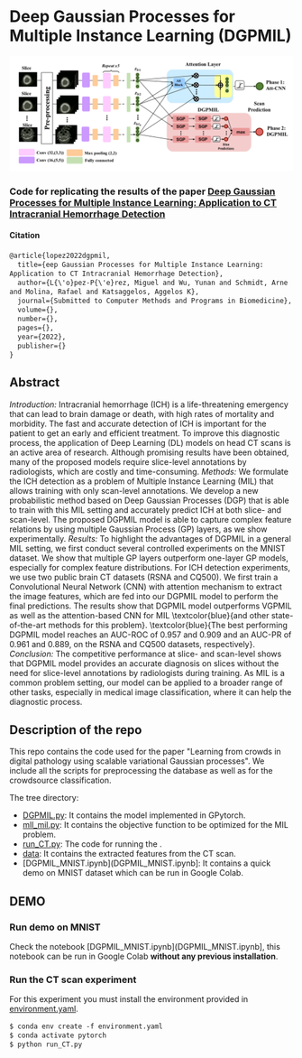 # Deep Gaussian Processes for Multiple Instance Learning (DGPMIL)
![Approach](model_overview.png)

### Code for replicating the results of the paper [Deep Gaussian Processes for Multiple Instance Learning: Application to CT Intracranial Hemorrhage Detection]()

#### Citation
~~~
@article{lopez2022dgpmil,
  title={eep Gaussian Processes for Multiple Instance Learning: Application to CT Intracranial Hemorrhage Detection},
  author={L{\'o}pez-P{\'e}rez, Miguel and Wu, Yunan and Schmidt, Arne and Molina, Rafael and Katsaggelos, Aggelos K},
  journal={Submitted to Computer Methods and Programs in Biomedicine},
  volume={},
  number={},
  pages={},
  year={2022},
  publisher={}
}
~~~

## Abstract
*Introduction:*
Intracranial hemorrhage (ICH) is a life-threatening emergency that can lead to brain damage or death, with high rates of mortality and morbidity. The fast and accurate detection of ICH is important for the patient to get an early and efficient treatment. To improve this diagnostic process, the application of Deep Learning (DL) models on head CT scans is an active area of research. Although promising results have been obtained, many of the proposed models require slice-level annotations by radiologists, which are costly and time-consuming.
*Methods:*
We formulate the ICH detection as a problem of Multiple Instance Learning (MIL) that allows training with only scan-level annotations. We develop a new probabilistic method based on Deep Gaussian Processes (DGP) that is able to train with this MIL setting and accurately predict ICH at both slice- and scan-level. The proposed DGPMIL model is able to capture complex feature relations by using multiple Gaussian Process (GP) layers, as we show experimentally.
*Results:*
To highlight the advantages of DGPMIL in a general MIL setting, we first conduct several controlled experiments on the MNIST dataset. We show that multiple GP layers outperform one-layer GP models, especially for complex feature distributions. For ICH detection experiments, we use two public brain CT datasets (RSNA and CQ500). We first train a Convolutional Neural Network (CNN) with attention mechanism to extract the image features, which are fed into our DGPMIL model to perform the final predictions. The results show that DGPMIL model outperforms VGPMIL as well as the attention-based CNN for MIL \textcolor{blue}{and other state-of-the-art methods for this problem}. \textcolor{blue}{The best performing DGPMIL model reaches an AUC-ROC of 0.957 and 0.909 and an AUC-PR of 0.961 and 0.889, on the RSNA and CQ500 datasets, respectively}.
*Conclusion:*
The competitive performance at slice- and scan-level shows that DGPMIL model provides an accurate diagnosis on slices without the need for slice-level annotations by radiologists during training. As MIL is a common problem setting, our model can be applied to a broader range of other tasks, especially in medical image classification, where it can help the diagnostic process.


 ## Description of the repo
 This repo contains the code used for the paper "Learning from crowds in digital pathology using scalable variational Gaussian processes". We include all the scripts for preprocessing the database as well as for the crowdsource classification.

The tree directory:

- [DGPMIL.py](DGPMIL.py): It contains the model implemented in GPytorch.
- [mll_mil.py](mll_mil.py): It contains the objective function to be optimized for the MIL problem.
- [run_CT.py](run_CT.py): The code for running the .
- [data](data/): It contains the extracted features from the CT scan.
- [DGPMIL_MNIST.ipynb](DGPMIL_MNIST.ipynb]: It contains a quick demo on MNIST dataset which can be run in Google Colab.

## DEMO

### Run demo on MNIST

Check the notebook [DGPMIL_MNIST.ipynb](DGPMIL_MNIST.ipynb], this notebook can be run in Google Colab **without any previous installation**.


### Run the CT scan experiment

For this experiment you must install the environment provided in [environment.yaml](environment.yaml).
~~~
$ conda env create -f environment.yaml
$ conda activate pytorch
$ python run_CT.py
~~~


